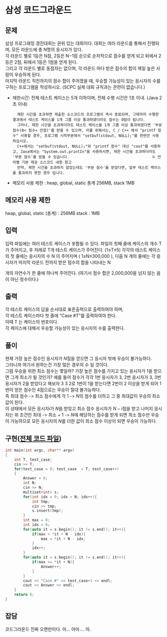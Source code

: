 # 삼성 코드그라운드

## 문제

삼성 프로그래밍 경진대회는 권위 있는 대회이다. 대회는 여러 라운드를 통해서 진행되며, 모든 라운드에 총 N명의 응시자가 있다.  
각 라운드 별로 1등은 N점, 2등은 N−1점 순으로 순차적으로 점수를 얻게 되고 뒤에서 2등은 2점, 뒤에서 1등은 1점을 얻게 된다.  
그리고 각 라운드 별로 동점자는 없으며, 각 라운드 마다 받은 점수의 합이 제일 높은 사람이 우승하게 된다.  
마지막 라운드 직전까지의 점수 합이 주어졌을 때, 우승할 가능성이 있는 응시자의 수를 구하는 프로그램을 작성하시오.
(SCPC 실제 대회 규칙과는 관련이 없습니다.)


- 제한시간: 전체 테스트 케이스는 5개 이하이며, 전체 수행 시간은 1초 이내. (Java 2초 이내)

        제한 시간을 초과하면 제출한 소스코드의 프로그램이 즉시 종료되며, 그때까지 수행한 결과에서 테스트 케이스를 1개 그룹 이상 통과하였더라도 점수는 0점이 됩니다.
        그러나, 제한 시간을 초과하더라도 테스트 케이스를 1개 그룹 이상 통과하였다면 '부분 점수(0< 점수< 만점)'를 받을 수 있으며, 이를 위해서는, C / C++ 에서 "printf 함수" 사용할 경우, 프로그램 시작부분에서 "setbuf(stdout, NULL);"를 한번만 사용하십시오.
        C++에서는 "setbuf(stdout, NULL);"와 "printf 함수" 대신 "cout"를 사용하고, Java에서는 "System.out.printIn"을 사용하시면, 제한 시간을 초과하더라도 '부분 점수'를 받을 수 있습니다.                                     ※ 언어별 기본 제공 소스코드 내용 참고
        만약, 제한 시간을 초과하지 않았는데도 '부분 점수'를 받았다면, 일부 테스트 케이스를 통과하지 못한 경우 입니다.

- 메모리 사용 제한 : heap, global, static 총계 256MB, stack 1MB

## 메모리 사용 제한

heap, global, static (총계) : 256MB
stack : 1MB

## 입력

입력 파일에는 여러 테스트 케이스가 포함될 수 있다.
파일의 첫째 줄에 케이스의 개수 T
가 주어지고,
후 차례로 T개 테스트 케이스가 주어진다. (1≤T≤5)
각각의 테스트 케이스의 첫 줄에는 응시자의 수 N 이 주어지며 ( 1≤N≤300,000 ),
다음  N 개의 줄에는 각 응시자가 마지막 라운드 전까지 받은 점수의 합을 나타내는 N

개의 자연수가 한 줄에 하나씩 주어진다.
(여기서 점수 합은 2,000,000을 넘지 않는 음이 아닌 정수이다.)

## 출력

각 테스트 케이스의 답을 순서대로 표준출력으로 출력하여야 하며,  
각 테스트 케이스마다 첫 줄에 “Case #T”를 출력하여야 한다.  
이때 T 는 케이스의 번호이다.  
각 케이스에 대해서 우승할 가능성이 있는 응시자의 수를 출력한다.

## 풀이

현재 가장 높은 점수인 응시자가 $N$점을 얻으면 그 응시자 밖에 우승이 불가능하다.  
그러니까 여기서 원하는건 가장 많은 경우의 수 일 것이다.  
그럼 우승을 위한 최소 점수는 몇일까? 가장 높은 점수를 가지고 있는 응시자가 1을 받으면 그게 최소가 될 것인가? 예를 들어 점수가 각각 1번 응시자가 3, 2번 응시자가 3, 3번 응시자가 2을 받았다고 해보자 3 3 2로 1번이 1을 받는다면 2번이 2 이상을 받게 되어 1번이 얻은 점수인 4점으로는 우승이 절대 불가능하다.  
즉 최대 점수 -> 최소 점수에게 각 $1$ -> $N$의 점수를 더하고 그 중 최대값이 우승의 최소 값이 된다.  
이 상태에서 모든 응시자$i$가 $N$을 받았고 최소 점수 응시자가 $N-i$점을 받고 나머지 응시자는 위 조건인 최대 -> 최소 + $1$ -> $N$에 해당하는 점수를 받게 되면 최소 점수만 우승이 가능하므로 모든 응시자의 $N$를 더한 값이 최소 점수 이상이 되면 우승이 가능하다.


## 구현([전체 코드 파일](/baekjoon/1038/c.py))
``` c++
int main(int argc, char** argv)
{
	int T, test_case;
	cin >> T;
	for(test_case = 0; test_case  < T; test_case++)
	{
		Answer = 0;
		int N;
        cin >> N;
        multiset<int> s;
        for(int idx = 0; idx < N; idx++){
            int tmp;
            cin >> tmp;
            s.insert(tmp);
        }
        int max = 0;
        int idx = 0;
        for(auto it = s.begin(); it != s.end(); it++){
            if(max < *it + N - idx){
                max = *it + N - idx;
            }
            idx++;
        }
        for(auto it = s.begin(); it != s.end(); it++){
            if(max <= *it + N){
                Answer++;
            }
        }
		cout << "Case #" << test_case+1 << endl;
		cout << Answer << endl;
	}
	return 0;
}
```

## 잡담
코드그라운드 진짜 오랜만이다. 아... 아아.... 아.